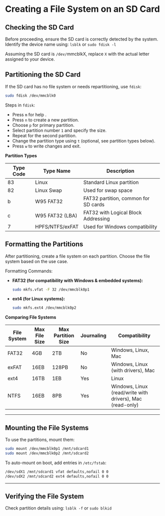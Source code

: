 # Creating a File System on an SD Card

## Checking the SD Card

Before proceeding, ensure the SD card is correctly detected by the system. Identify the device name using: `lsblk` or `sudo fdisk -l`

Assuming the SD card is `/dev/`mmcblkX, replace `X` with the actual letter assigned to your device.

## Partitioning the SD Card

If the SD card has no file system or needs repartitioning, use `fdisk`:

```bash
sudo fdisk /dev/mmcblk0
```

Steps in `fdisk`:
- Press `m` for help .
- Press `n` to create a new partition.
- Choose `p` for primary partition.
- Select partition number `1` and specify the size.
- Repeat for the second partition.
- Change the partition type using `t` (optional, see partition types below).
- Press `w` to write changes and exit.

**Partition Types**

| Type Code | Type Name       | Description                          |
| --------- | --------------- | ------------------------------------ |
| 83        | Linux           | Standard Linux partition             |
| 82        | Linux Swap      | Used for swap space                  |
| b         | W95 FAT32       | FAT32 partition, common for SD cards |
| c         | W95 FAT32 (LBA) | FAT32 with Logical Block Addressing  |
| 7         | HPFS/NTFS/exFAT | Used for Windows compatibility       |

## Formatting the Partitions

After partitioning, create a file system on each partition. Choose the file system based on the use case.

Formatting Commands:

- **FAT32 (for compatibility with Windows & embedded systems):**
  ```bash
  sudo mkfs.vfat -F 32 /dev/mmcblk0p1
  ```
- **ext4 (for Linux systems):**
  ```bash
  sudo mkfs.ext4 /dev/mmcblk0p2
  ```

**Comparing File Systems**

| File System | Max File Size | Max Partition Size | Journaling | Compatibility                                             |
| ----------- | ------------- | ------------------ | ---------- | --------------------------------------------------------- |
| FAT32       | 4GB           | 2TB                | No         | Windows, Linux, Mac                                       |
| exFAT       | 16EB          | 128PB              | No         | Windows, Linux (with drivers), Mac                        |
| ext4        | 16TB          | 1EB                | Yes        | Linux                                                     |
| NTFS        | 16EB          | 8PB                | Yes        | Windows, Linux (read/write with drivers), Mac (read-only) |


--- 
## Mounting the File Systems

To use the partitions, mount them:

```bash
sudo mount /dev/mmcblk0p1 /mnt/sdcard1
sudo mount /dev/mmcblk0p2 /mnt/sdcard2
```

To auto-mount on boot, add entries in `/etc/fstab`:

```bash
/dev/sdX1 /mnt/sdcard1 vfat defaults,nofail 0 0
/dev/sdX2 /mnt/sdcard2 ext4 defaults,nofail 0 0
```
--- 
## Verifying the File System

Check partition details using: `lsblk -f` or `sudo blkid`

